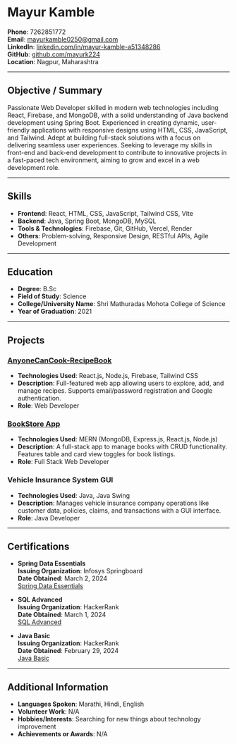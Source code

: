 # Mayur Kamble

**Phone**: 7262851772  
**Email**: mayurkamble0250@gmail.com  
**LinkedIn**: [linkedin.com/in/mayur-kamble-a51348286](https://linkedin.com/in/mayur-kamble-a51348286)  
**GitHub**: [github.com/mayurk224](https://github.com/mayurk224)  
**Location**: Nagpur, Maharashtra  

---

## Objective / Summary
Passionate Web Developer skilled in modern web technologies including React, Firebase, and MongoDB, with a solid understanding of Java backend development using Spring Boot. Experienced in creating dynamic, user-friendly applications with responsive designs using HTML, CSS, JavaScript, and Tailwind. Adept at building full-stack solutions with a focus on delivering seamless user experiences. Seeking to leverage my skills in front-end and back-end development to contribute to innovative projects in a fast-paced tech environment, aiming to grow and excel in a web development role.

---

## Skills

- **Frontend**: React, HTML, CSS, JavaScript, Tailwind CSS, Vite
- **Backend**: Java, Spring Boot, MongoDB, MySQL
- **Tools & Technologies**: Firebase, Git, GitHub, Vercel, Render
- **Others**: Problem-solving, Responsive Design, RESTful APIs, Agile Development

---

## Education

- **Degree**: B.Sc  
- **Field of Study**: Science  
- **College/University Name**: Shri Mathuradas Mohota College of Science  
- **Year of Graduation**: 2021

---

## Projects

### [AnyoneCanCook-RecipeBook](https://anyone-can-cook-recipe-book.vercel.app/)
- **Technologies Used**: React.js, Node.js, Firebase, Tailwind CSS  
- **Description**: Full-featured web app allowing users to explore, add, and manage recipes. Supports email/password registration and Google authentication.  
- **Role**: Web Developer  

### [BookStore App](https://book-store-app-frontend-amber.vercel.app/)
- **Technologies Used**: MERN (MongoDB, Express.js, React.js, Node.js)  
- **Description**: A full-stack app to manage books with CRUD functionality. Features table and card view toggles for book listings.  
- **Role**: Full Stack Web Developer  

### Vehicle Insurance System GUI
- **Technologies Used**: Java, Java Swing  
- **Description**: Manages vehicle insurance company operations like customer data, policies, claims, and transactions with a GUI interface.  
- **Role**: Java Developer  

---

## Certifications

- **Spring Data Essentials**  
  **Issuing Organization**: Infosys Springboard  
  **Date Obtained**: March 2, 2024  
  [Spring Data Essentials](https://drive.google.com/file/d/10Z8fXlarw-GK7VlSC4xAs6cegZ0IP-Vv/view)  

- **SQL Advanced**  
  **Issuing Organization**: HackerRank  
  **Date Obtained**: March 1, 2024  
  [SQL Advanced](https://www.hackerrank.com/certificates/81bbca09fbb3)  

- **Java Basic**  
  **Issuing Organization**: HackerRank  
  **Date Obtained**: February 29, 2024  
  [Java Basic](https://www.hackerrank.com/certificates/95b3a8780c99)  

---

## Additional Information

- **Languages Spoken**: Marathi, Hindi, English  
- **Volunteer Work**: N/A  
- **Hobbies/Interests**: Searching for new things about technology improvement  
- **Achievements or Awards**: N/A
